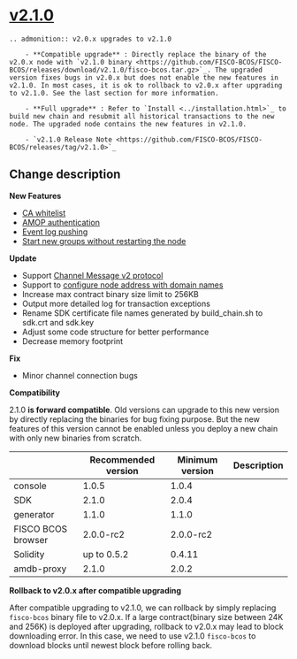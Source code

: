 # [v2.1.0](https://github.com/FISCO-BCOS/FISCO-BCOS/releases/tag/v2.1.0)

```eval_rst
.. admonition:: v2.0.x upgrades to v2.1.0

    - **Compatible upgrade** : Directly replace the binary of the v2.0.x node with `v2.1.0 binary <https://github.com/FISCO-BCOS/FISCO-BCOS/releases/download/v2.1.0/fisco-bcos.tar.gz>`_. The upgraded version fixes bugs in v2.0.x but does not enable the new features in v2.1.0. In most cases, it is ok to rollback to v2.0.x after upgrading to v2.1.0. See the last section for more information.

    - **Full upgrade** : Refer to `Install <../installation.html>`_ to build new chain and resubmit all historical transactions to the new node. The upgraded node contains the new features in v2.1.0.

    - `v2.1.0 Release Note <https://github.com/FISCO-BCOS/FISCO-BCOS/releases/tag/v2.1.0>`_
```

## Change description

**New Features**

- [CA whitelist](../manual/certificate_list.md)
- [AMOP authentication](../manual/amop_protocol.md)
- [Event log pushing](../sdk/java_sdk.html#id14)
- [Start new groups without restarting the node](../enterprise_tools/tutorial_one_click.html#id22)

**Update**

- Support [Channel Message v2 protocol](../design/protocol_description.html#channelmessage-v2)
- Support to [configure node address with domain names](../manual/configuration.html#p2p)
- Increase max contract binary size limit to 256KB
- Output more detailed log for transaction exceptions
- Rename SDK certificate file names generated by build_chain.sh to sdk.crt and sdk.key 
- Adjust some code structure for better performance
- Decrease memory footprint

**Fix**

- Minor channel connection bugs

**Compatibility**

2.1.0 **is forward compatible**. Old versions can upgrade to this new version by directly replacing the binaries for bug fixing purpose. But the new features of this version cannot be enabled unless you deploy a new chain with only new binaries from scratch.

|                    | Recommended version | Minimum version | Description |
| ------------------ | ------------------- | --------------- | ----------- |
| console            | 1.0.5               | 1.0.4           |             |
| SDK                | 2.1.0               | 2.0.4           |             |
| generator          | 1.1.0               | 1.1.0           |             |
| FISCO BCOS browser | 2.0.0-rc2           | 2.0.0-rc2       |             |
| Solidity           | up to 0.5.2         | 0.4.11          |             |
| amdb-proxy         | 2.1.0               | 2.0.2           |             |

**Rollback to v2.0.x after compatible upgrading**

After compatible upgrading to v2.1.0, we can rollback by simply replacing `fisco-bcos` binary file to v2.0.x. If a large contract(binary size between 24K and 256K) is deployed after upgrading, rollback to v2.0.x may lead to block downloading error. In this case, we need to use v2.1.0 `fisco-bcos` to download blocks until newest block before rolling back.

